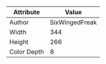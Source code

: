 # 
| Attribute | Value |
| ---  | ---     |
| Author | SixWingedFreak |
| Width | 344 |
| Height | 266 |
| Color Depth | 8 |
